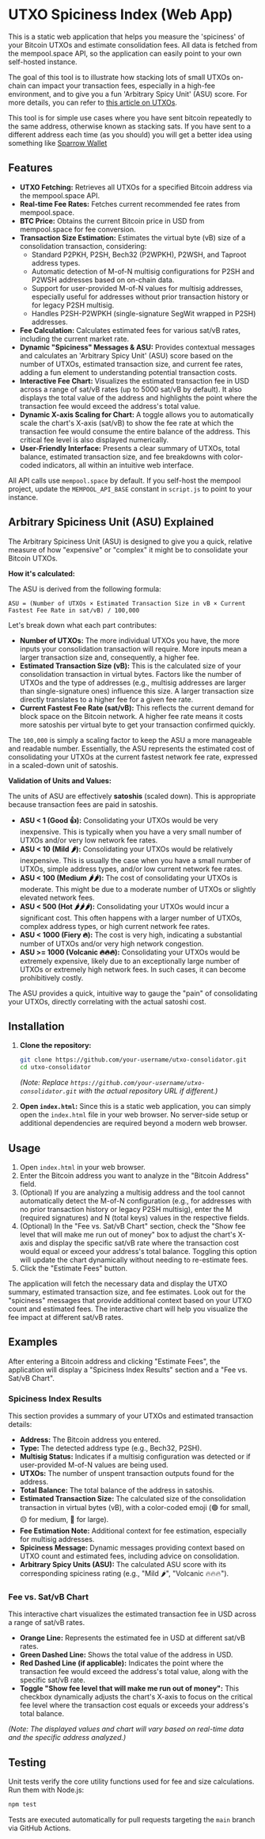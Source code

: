 # UTXO Spiciness Index (Web App)

This is a static web application that helps you measure the 'spiciness' of your Bitcoin UTXOs and estimate consolidation fees. All data is fetched from the mempool.space API, so the application can easily point to your own self-hosted instance.

The goal of this tool is to illustrate how stacking lots of small UTXOs on-chain can impact your transaction fees, especially in a high-fee environment, and to give you a fun 'Arbitrary Spicy Unit' (ASU) score. For more details, you can refer to [this article on UTXOs](https://www.discreetlog.com/utxos/).

This tool is for simple use cases where you have sent bitcoin repeatedly to the same address, otherwise known as stacking sats. If you have sent to a different address each time (as you should) you will get a better idea using something like [Sparrow Wallet](https://sparrowwallet.com/)

## Features

-   **UTXO Fetching:** Retrieves all UTXOs for a specified Bitcoin address via the mempool.space API.
-   **Real-time Fee Rates:** Fetches current recommended fee rates from mempool.space.
-   **BTC Price:** Obtains the current Bitcoin price in USD from mempool.space for fee conversion.
-   **Transaction Size Estimation:** Estimates the virtual byte (vB) size of a consolidation transaction, considering:
    -   Standard P2PKH, P2SH, Bech32 (P2WPKH), P2WSH, and Taproot address types.
    -   Automatic detection of M-of-N multisig configurations for P2SH and P2WSH addresses based on on-chain data.
    -   Support for user-provided M-of-N values for multisig addresses, especially useful for addresses without prior transaction history or for legacy P2SH multisig.
    -   Handles P2SH-P2WPKH (single-signature SegWit wrapped in P2SH) addresses.
-   **Fee Calculation:** Calculates estimated fees for various sat/vB rates, including the current market rate.
-   **Dynamic "Spiciness" Messages & ASU:** Provides contextual messages and calculates an 'Arbitrary Spicy Unit' (ASU) score based on the number of UTXOs, estimated transaction size, and current fee rates, adding a fun element to understanding potential transaction costs.
-   **Interactive Fee Chart:** Visualizes the estimated transaction fee in USD across a range of sat/vB rates (up to 5000 sat/vB by default). It also displays the total value of the address and highlights the point where the transaction fee would exceed the address's total value.
-   **Dynamic X-axis Scaling for Chart:** A toggle allows you to automatically scale the chart's X-axis (sat/vB) to show the fee rate at which the transaction fee would consume the entire balance of the address. This critical fee level is also displayed numerically.
-   **User-Friendly Interface:** Presents a clear summary of UTXOs, total balance, estimated transaction size, and fee breakdowns with color-coded indicators, all within an intuitive web interface.

All API calls use `mempool.space` by default. If you self-host the mempool project, update the `MEMPOOL_API_BASE` constant in `script.js` to point to your instance.

## Arbitrary Spiciness Unit (ASU) Explained

The Arbitrary Spiciness Unit (ASU) is designed to give you a quick, relative measure of how "expensive" or "complex" it might be to consolidate your Bitcoin UTXOs.

**How it's calculated:**

The ASU is derived from the following formula:

`ASU = (Number of UTXOs × Estimated Transaction Size in vB × Current Fastest Fee Rate in sat/vB) / 100,000`

Let's break down what each part contributes:

*   **Number of UTXOs:** The more individual UTXOs you have, the more inputs your consolidation transaction will require. More inputs mean a larger transaction size and, consequently, a higher fee.
*   **Estimated Transaction Size (vB):** This is the calculated size of your consolidation transaction in virtual bytes. Factors like the number of UTXOs and the type of addresses (e.g., multisig addresses are larger than single-signature ones) influence this size. A larger transaction size directly translates to a higher fee for a given fee rate.
*   **Current Fastest Fee Rate (sat/vB):** This reflects the current demand for block space on the Bitcoin network. A higher fee rate means it costs more satoshis per virtual byte to get your transaction confirmed quickly.

The `100,000` is simply a scaling factor to keep the ASU a more manageable and readable number. Essentially, the ASU represents the estimated cost of consolidating your UTXOs at the current fastest network fee rate, expressed in a scaled-down unit of satoshis.

**Validation of Units and Values:**

The units of ASU are effectively **satoshis** (scaled down). This is appropriate because transaction fees are paid in satoshis.

*   **ASU < 1 (Good 👍):** Consolidating your UTXOs would be very inexpensive. This is typically when you have a very small number of UTXOs and/or very low network fee rates.
*   **ASU < 10 (Mild 🌶️):** Consolidating your UTXOs would be relatively inexpensive. This is usually the case when you have a small number of UTXOs, simple address types, and/or low current network fee rates.
*   **ASU < 100 (Medium 🌶️🌶️):** The cost of consolidating your UTXOs is moderate. This might be due to a moderate number of UTXOs or slightly elevated network fees.
*   **ASU < 500 (Hot 🌶️🌶️🌶️):** Consolidating your UTXOs would incur a significant cost. This often happens with a larger number of UTXOs, complex address types, or high current network fee rates.
*   **ASU < 1000 (Fiery 🔥):** The cost is very high, indicating a substantial number of UTXOs and/or very high network congestion.
*   **ASU >= 1000 (Volcanic 🔥🔥🔥):** Consolidating your UTXOs would be extremely expensive, likely due to an exceptionally large number of UTXOs or extremely high network fees. In such cases, it can become prohibitively costly.

The ASU provides a quick, intuitive way to gauge the "pain" of consolidating your UTXOs, directly correlating with the actual satoshi cost.

## Installation

1.  **Clone the repository:**
    ```bash
    git clone https://github.com/your-username/utxo-consolidator.git
    cd utxo-consolidator
    ```
    *(Note: Replace `https://github.com/your-username/utxo-consolidator.git` with the actual repository URL if different.)*

2.  **Open `index.html`:**
    Since this is a static web application, you can simply open the `index.html` file in your web browser. No server-side setup or additional dependencies are required beyond a modern web browser.

## Usage

1.  Open `index.html` in your web browser.
2.  Enter the Bitcoin address you want to analyze in the "Bitcoin Address" field.
3.  (Optional) If you are analyzing a multisig address and the tool cannot automatically detect the M-of-N configuration (e.g., for addresses with no prior transaction history or legacy P2SH multisig), enter the M (required signatures) and N (total keys) values in the respective fields.
4.  (Optional) In the "Fee vs. Sat/vB Chart" section, check the "Show fee level that will make me run out of money" box to adjust the chart's X-axis and display the specific sat/vB rate where the transaction cost would equal or exceed your address's total balance. Toggling this option will update the chart dynamically without needing to re-estimate fees.
5.  Click the "Estimate Fees" button.

The application will fetch the necessary data and display the UTXO summary, estimated transaction size, and fee estimates. Look out for the "spiciness" messages that provide additional context based on your UTXO count and estimated fees. The interactive chart will help you visualize the fee impact at different sat/vB rates.

## Examples

After entering a Bitcoin address and clicking "Estimate Fees", the application will display a "Spiciness Index Results" section and a "Fee vs. Sat/vB Chart".

### Spiciness Index Results

This section provides a summary of your UTXOs and estimated transaction details:

*   **Address:** The Bitcoin address you entered.
*   **Type:** The detected address type (e.g., Bech32, P2SH).
*   **Multisig Status:** Indicates if a multisig configuration was detected or if user-provided M-of-N values are being used.
*   **UTXOs:** The number of unspent transaction outputs found for the address.
*   **Total Balance:** The total balance of the address in satoshis.
*   **Estimated Transaction Size:** The calculated size of the consolidation transaction in virtual bytes (vB), with a color-coded emoji (🟢 for small, 🟡 for medium, 🔴 for large).
*   **Fee Estimation Note:** Additional context for fee estimation, especially for multisig addresses.
*   **Spiciness Message:** Dynamic messages providing context based on UTXO count and estimated fees, including advice on consolidation.
*   **Arbitrary Spicy Units (ASU):** The calculated ASU score with its corresponding spiciness rating (e.g., "Mild 🌶️", "Volcanic 🔥🔥🔥").

### Fee vs. Sat/vB Chart

This interactive chart visualizes the estimated transaction fee in USD across a range of sat/vB rates.

*   **Orange Line:** Represents the estimated fee in USD at different sat/vB rates.
*   **Green Dashed Line:** Shows the total value of the address in USD.
*   **Red Dashed Line (if applicable):** Indicates the point where the transaction fee would exceed the address's total value, along with the specific sat/vB rate.
*   **Toggle "Show fee level that will make me run out of money":** This checkbox dynamically adjusts the chart's X-axis to focus on the critical fee level where the transaction cost equals or exceeds your address's total balance.

*(Note: The displayed values and chart will vary based on real-time data and the specific address analyzed.)*
## Testing

Unit tests verify the core utility functions used for fee and size calculations. Run them with Node.js:

```bash
npm test
```

Tests are executed automatically for pull requests targeting the `main` branch via GitHub Actions.
